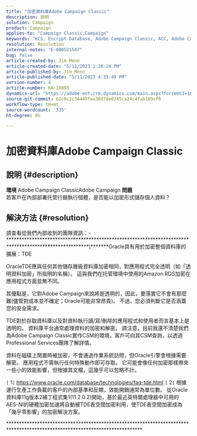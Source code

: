 ```yaml
---
title: "加密資料庫Adobe Campaign Classic"
description: 說明
solution: Campaign
product: Campaign
applies-to: "Campaign Classic,Campaign"
keywords: "KCS, Encrypt Database, Adobe Campaign Classic, ACC, Adobe Campaign, FAQ"
resolution: Resolution
internal-notes: "E-000521507"
bug: false
article-created-by: Jim Menn
article-created-date: "5/11/2023 1:20:24 PM"
article-published-by: Jim Menn
article-published-date: "5/11/2023 4:33:49 PM"
version-number: 4
article-number: KA-18005
dynamics-url: "https://adobe-ent.crm.dynamics.com/main.aspx?forceUCI=1&pagetype=entityrecord&etn=knowledgearticle&id=4590d090-feef-ed11-8849-6045bd006295"
source-git-commit: 62c0c2c34449fea38d7de0245ca24c4fab189cf6
workflow-type: tm+mt
source-wordcount: '335'
ht-degree: 0%

---
```


# 加密資料庫Adobe Campaign Classic

## 說明 {#description}


<b>環境</b>
Adobe Campaign ClassicAdobe Campaign
<b>問題</b>
<br>若客戶在內部部署托管行銷執行個體，是否能以加密形式儲存個人資料？



## 解決方法 {#resolution}


請查看從我們內部收到的團隊資訊：- \*\*\*\*\*\*\*\*\*\*\*\*\*\*\*\*\*\*\*\*\*\*\*\*\**\*\*\*\*\*\*\*\*\*\*\*\*\*\*\*\*\*\*\*\*\**\*\*\*\*\*\**\**\**\**\**\**\**\*\*\****\**\*\***\*\*\*\*\****\*\*\**\*\*\*\****\*\*\*\*\*\**\*\*\*\*\*****\****\*\*\*\**\***\**\*\*\*\*\**\*\*\\*\*\*\*\*\*\*\*Oracle具有用於加密整個資料庫的擴展：TDE

OracleTDE應與任何其他儲存層級資料庫加密相同，對應用程式完全透明（如「透明資料加密」所指明的名稱）。 這與我們在托管環境中使用的Amazon RDS加密在應用程式方面並無不同。

其優點是，它對Adobe Campaign來說將是透明的，因此，要落實它不會有那麼難(儘管對成本並不確定；Oracle可能非常昂貴)。 不過，您必須判斷它是否涵蓋您的安全需求。

TDE對於存取資料庫以及對資料執行讀/寫/刪除的應用程式和使用者而言基本上是透明的。 資料庫平台通常處理資料的加密和解密。 請注意，目前我還不清楚我們為Adobe Campaign Classic實作CSM的環境，客戶可向其CSM查詢，以透過Professional Services團隊了解詳情。

資料在磁碟上閒置時被加密，不會通過作業系統訪問，但Oracle引擎會根據需要解密。 應用程式不需執行任何特殊動作即可存取。 它可能會像任何加密那樣帶來一些小的效能影響，但根據其文檔，這幾乎可以忽略不計。

`[` 1`]`  https://www.oracle.com/database/technologies/faq-tde.html
`[` 2`]`  根據運行生產工作負載的客戶的內部基準和反饋，效能開銷通常為單位數。 從Oracle資料庫11g版本2補丁程式集1(11.2.0.2)開始，基於最近英特爾處理器中可用的AES-NI的硬體加密加速將自動被TDE表空間加密利用，使TDE表空間加密成為「幾乎零影響」的加密解決方案。

\*\*\*\*\*\*\*\*\*\*\*\*\*\*\*\*\*\*\*\*\*\*\*\*\*\*\**\*\*\*\**\*\*\*\*\*\*\*\*\*\*\*\*\*\*\*\*\*\*\*\*\*\*\*\*\*\*\*\*\*\*\*\*\*\*\*\*\*\*\*\*\*\*\*\*\*\*\*\*\*\*\*\*\*\*\*\*\*\*\*\*\*\*\*\*\*\*\*\*\*\*\*\*\*\*\*\*\*\*\*\*\*\*\*\*\*\*\*\*\*\*\*\*\*
